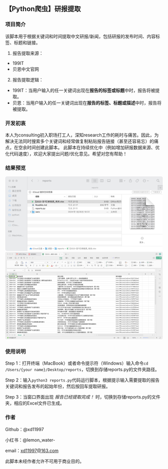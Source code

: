 ## 【Python爬虫】研报提取
### 项目简介
该脚本用于根据关键词和时间提取中文研报/新闻，包括研报的发布时间、内容标签、标题和链接。

1. 报告提取来源：
- 199IT
- 贝恩中文官网
2. 报告提取逻辑：
- 199IT：当用户输入的任一关键词出现在**报告的标签或标题**中时，报告将被提取。
- 贝恩：当用户输入的任一关键词出现在**报告的标签、标题或描述**中时，报告将被提取。

### 开发初衷
本人为consulting初入职场打工人，深知research工作的耗时与痛苦。因此，为解决无法同时搜索多个关键词和经常做复制粘贴报告链接（甚至还容易忘）的痛点，在空余时间创建此脚本。
此脚本在持续优化中（例如增加研报数据来源、优化代码速度），欢迎大家提出问题/优化意见。希望对您有帮助！

### 结果预览

![Step 2（以终端为例）](md/md3)
![Step 2（以终端为例）](md/md4)
### 使用说明
Step 1：打开终端（MacBook）或者命令提示符（Windows）输入命令```cd /Users/{your name}/Desktop/reports```，切换到存储reports.py的文件夹路径。

Step 2：输入```python3 reports.py```代码运行脚本，根据提示输入需要提取的报告关键词和报告发布的起始年份，然后按回车提取研报。

Step 3：当窗口界面出现 *报告已经提取完成！* 时，切换到存储reports.py的文件夹，相应的Excel文件已生成。

### 作者
Github：@xd11997

小红书：@lemon_water-

email：xd11997@163.com

此脚本未经作者允许不可用于商业目的。





